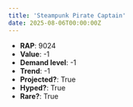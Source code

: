 ```yaml
---
title: 'Steampunk Pirate Captain'
date: 2025-08-06T00:00:00Z
---
```

- **RAP**: 9024
- **Value**: -1
- **Demand level**: -1
- **Trend**: -1
- **Projected?**: True
- **Hyped?**: True
- **Rare?**: True

